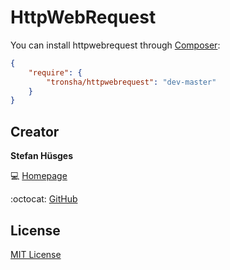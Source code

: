 HttpWebRequest
==============

You can install httpwebrequest through [Composer][3]:

```json
{
    "require": {
        "tronsha/httpwebrequest": "dev-master"
    }
}
```

## Creator

**Stefan Hüsges**

:computer: [Homepage][1]

:octocat: [GitHub][2]

## License

[MIT License](LICENSE)

[1]: http://www.mpcx.net
[2]: https://github.com/tronsha
[3]: https://getcomposer.org/
[4]: https://packagist.org/

